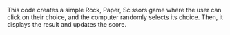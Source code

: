 This code creates a simple Rock, Paper, Scissors game where the user can click on their choice, and the computer randomly selects its choice. Then, it displays the result and updates the score.

